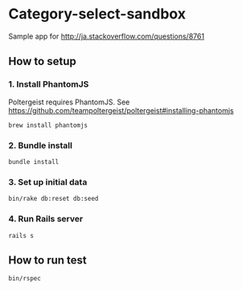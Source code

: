 # Category-select-sandbox

Sample app for http://ja.stackoverflow.com/questions/8761

## How to setup

### 1. Install PhantomJS

Poltergeist requires PhantomJS. See https://github.com/teampoltergeist/poltergeist#installing-phantomjs

```
brew install phantomjs
```

### 2. Bundle install

```
bundle install
```

### 3. Set up initial data

```
bin/rake db:reset db:seed
```

### 4. Run Rails server

```
rails s
```

## How to run test

```
bin/rspec
```